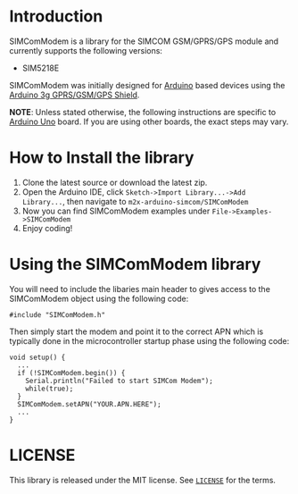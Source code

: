 Introduction
==================

SIMComModem is a library for the SIMCOM GSM/GPRS/GPS module and currently supports the following versions:
* SIM5218E

SIMComModem was initially designed for [Arduino](http://www.arduino.cc/) based devices using the [Arduino 3g GPRS/GSM/GPS Shield](http://www.cooking-hacks.com/documentation/tutorials/arduino-3g-gprs-gsm-gps).

**NOTE**: Unless stated otherwise, the following instructions are specific to [Arduino Uno](http://arduino.cc/en/Main/arduinoBoardUno) board. If you are using other boards, the exact steps may vary.

How to Install the library
==========================

1. Clone the latest source or download the latest zip.
2. Open the Arduino IDE, click `Sketch->Import Library...->Add Library...`, then navigate to `m2x-arduino-simcom/SIMComModem`
3. Now you can find SIMComModem examples under `File->Examples->SIMComModem`
3. Enjoy coding!

Using the SIMComModem library
=========================

You will need to include the libaries main header to gives access to the SIMComModem object using the following code:

```
#include "SIMComModem.h"
```

Then simply start the modem and point it to the correct APN which is typically done in the microcontroller startup phase using the following code:

```
void setup() {
  ...
  if (!SIMComModem.begin()) {
    Serial.println("Failed to start SIMCom Modem");
    while(true);
  }
  SIMComModem.setAPN("YOUR.APN.HERE");
  ...
}
```

LICENSE
=======

This library is released under the MIT license. See [`LICENSE`](LICENSE) for the terms.